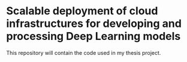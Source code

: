 # Scalable deployment of cloud infrastructures for developing and processing Deep Learning models

This repository will contain the code used in my thesis project. 
